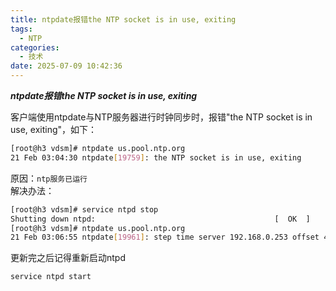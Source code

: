 ```yaml
---
title: ntpdate报错the NTP socket is in use, exiting
tags:
  - NTP
categories:
  - 技术
date: 2025-07-09 10:42:36
---
```


***ntpdate报错the NTP socket is in use, exiting***

客户端使用ntpdate与NTP服务器进行时钟同步时，报错"the NTP socket is in use, exiting"，如下：

```bash
[root@h3 vdsm]# ntpdate us.pool.ntp.org
21 Feb 03:04:30 ntpdate[19759]: the NTP socket is in use, exiting
```

原因：`ntp服务已运行`  
解决办法：

```bash
[root@h3 vdsm]# service ntpd stop
Shutting down ntpd:                                        [  OK  ]
[root@h3 vdsm]# ntpdate us.pool.ntp.org
21 Feb 03:06:55 ntpdate[19961]: step time server 192.168.0.253 offset 46.911562 sec
```

更新完之后记得重新启动ntpd

```bash
service ntpd start
```
